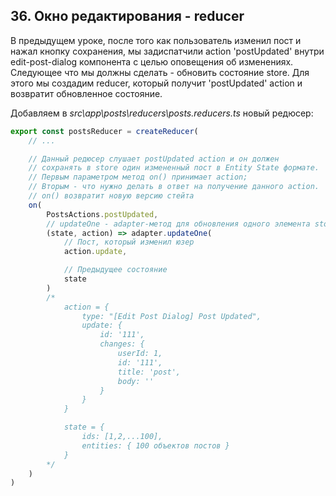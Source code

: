 ## 36. Окно редактирования - reducer

В предыдущем уроке, после того как пользователь изменил пост и нажал кнопку сохранения, мы задиспатчили action 'postUpdated' внутри edit-post-dialog компонента с целью оповещения об изменениях. Следующее что мы должны сделать - обновить состояние store. Для этого мы создадим reducer, который получит 'postUpdated' action и возвратит обновленное состояние. 

Добавляем в *src\app\posts\reducers\posts.reducers.ts* новый редюсер:
```js
export const postsReducer = createReducer(
	// ...

	// Данный редюсер слушает postUpdated action и он должен
	// сохранять в store один измененный пост в Entity State формате.
	// Первым параметром метод on() принимает action;
	// Вторым - что нужно делать в ответ на получение данного action.
	// on() возвратит новую версию стейта
	on(
		PostsActions.postUpdated, 
		// updateOne - adapter-метод для обновления одного элемента store в Entity State формате
		(state, action) => adapter.updateOne( 
			// Пост, который изменил юзер
			action.update,

			// Предыдущее состояние
			state
		)
		/*
			action = {
				type: "[Edit Post Dialog] Post Updated",
				update: {
					id: '111',
					changes: {
						userId: 1,
						id: '111',
						title: 'post',
						body: ''
					}
				}
			}

			state = {
				ids: [1,2,...100],
				entities: { 100 объектов постов }
			}
		*/
	)
)
```